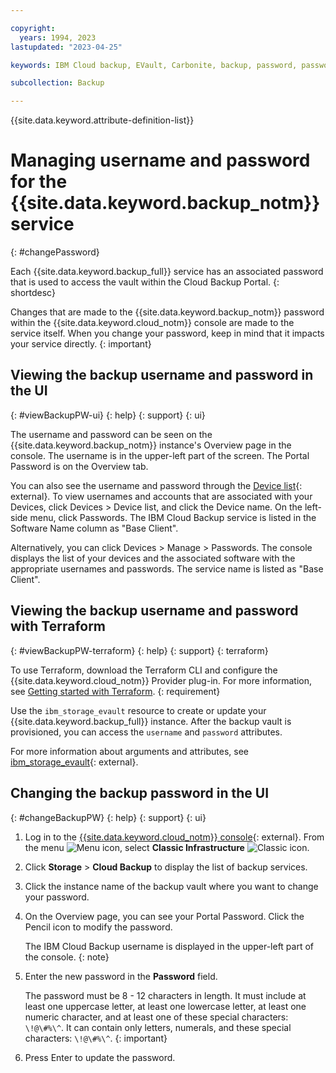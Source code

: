 ```yaml
---

copyright:
  years: 1994, 2023
lastupdated: "2023-04-25"

keywords: IBM Cloud backup, EVault, Carbonite, backup, password, password reset

subcollection: Backup

---
```

{{site.data.keyword.attribute-definition-list}}

# Managing username and password for the {{site.data.keyword.backup_notm}} service
{: #changePassword}

Each {{site.data.keyword.backup_full}} service has an associated password that is used to access the vault within the Cloud Backup Portal.
{: shortdesc}

Changes that are made to the {{site.data.keyword.backup_notm}} password within the {{site.data.keyword.cloud_notm}} console are made to the service itself. When you change your password, keep in mind that it impacts your service directly.
{: important}

## Viewing the backup username and password in the UI
{: #viewBackupPW-ui}
{: help}
{: support}
{: ui}

The username and password can be seen on the {{site.data.keyword.backup_notm}} instance's Overview page in the console. The username is in the upper-left part of the screen. The Portal Password is on the Overview tab.

You can also see the username and password through the [Device list](https://cloud.ibm.com/gen1/infrastructure/devices){: external}. To view usernames and accounts that are associated with your Devices, click Devices > Device list, and click the Device name. On the left-side menu, click Passwords. The IBM Cloud Backup service is listed in the Software Name column as "Base Client".

Alternatively, you can click Devices > Manage > Passwords. The console displays the list of your devices and the associated software with the appropriate usernames and passwords. The service name is listed as "Base Client".

## Viewing the backup username and password with Terraform
{: #viewBackupPW-terraform}
{: help}
{: support}
{: terraform}

To use Terraform, download the Terraform CLI and configure the {{site.data.keyword.cloud_notm}} Provider plug-in. For more information, see [Getting started with Terraform](/docs/ibm-cloud-provider-for-terraform?topic=ibm-cloud-provider-for-terraform-getting-started).
{: requirement}

Use the `ibm_storage_evault` resource to create or update your {{site.data.keyword.backup_full}} instance. After the backup vault is provisioned, you can access the `username` and `password` attributes.

For more information about arguments and attributes, see [ibm_storage_evault](https://registry.terraform.io/providers/IBM-Cloud/ibm/latest/docs/resources/storage_evault){: external}.

## Changing the backup password in the UI
{: #changeBackupPW}
{: help}
{: support}
{: ui}

1. Log in to the [{{site.data.keyword.cloud_notm}} console](/login){: external}. From the menu ![Menu icon](../icons/icon_hamburger.svg "Menu"), select **Classic Infrastructure** ![Classic icon](../icons/classic.svg "Classic").
2. Click **Storage** > **Cloud Backup** to display the list of backup services.
3. Click the instance name of the backup vault where you want to change your password.
4. On the Overview page, you can see your Portal Password. Click the Pencil icon to modify the password.

   The IBM Cloud Backup username is displayed in the upper-left part of the console.
   {: note}

5. Enter the new password in the **Password** field.

   The password must be 8 - 12 characters in length. It must include at least one uppercase letter, at least one lowercase letter, at least one numeric character, and at least one of these special characters: `\!@\#%\^`. It can contain only letters, numerals, and these special characters: `\!@\#%\^`.
   {: important}

6. Press Enter to update the password.
